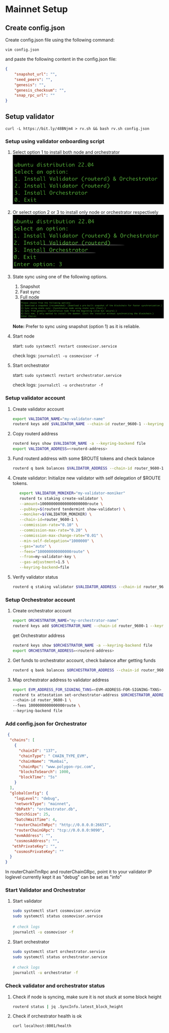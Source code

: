 # Mainnet Setup

## Create config.json

Create config.json file using the following command:

```shell
vim config.json
```

and paste the following content in the config.json file:

```json
{
    "snapshot_url": "",
    "seed_peers": "",
    "genesis": "",
    "genesis_checksum": "",
    "snap_rpc_url": ""
}
```

## Setup validator

```shell
curl -L https://bit.ly/48BNjm4 > rv.sh && bash rv.sh config.json
```

### Setup using validator onboarding script

1. Select option 1 to install both node and orchestrator
   ![binary selection](img/image.png)
2. Or select option 2 or 3 to install only node or orchestrator respectively
   ![node or orchestrator](img/image-1.png)
3. State sync using one of the following options.
   1. Snapshot
   2. Fast sync
   3. Full node
   ![state sync](img/image-2.png)

   **Note:** Prefer to sync using snapshot (option 1) as it is reliable.
4. Start node

   start:   `sudo systemctl restart cosmovisor.service`

   check logs: `journalctl -u cosmovisor -f`
5. Start orchestrator

   start: `sudo systemctl restart orchestrator.service`

   check logs: `journalctl -u orchestrator -f`


### Setup validator account

1. Create validator account

   ```bash
   export VALIDATOR_NAME="my-validator-name"
   routerd keys add $VALIDATOR_NAME --chain-id router_9600-1 --keyring-backend file
   ```

2. Copy routerd address

   ```bash
   routerd keys show $VALIDATOR_NAME -a --keyring-backend file
   export VALIDATOR_ADDRESS=<routerd-address>
   ```

3. Fund routerd address with some $ROUTE tokens and check balance

   ```bash
   routerd q bank balances $VALIDATOR_ADDRESS --chain-id router_9600-1 --keyring-backend file
   ```

4. Create validator: Initialize new validator with self delegation of $ROUTE tokens.

   ```bash
      export VALIDATOR_MONIKER="my-validator-moniker"
      routerd tx staking create-validator \
      --amount=100000000000000000000route \
      --pubkey=$(routerd tendermint show-validator) \
      --moniker=$(VALIDATOR_MONIKER) \
      --chain-id=router_9600-1 \
      --commission-rate="0.10" \
      --commission-max-rate="0.20" \
      --commission-max-change-rate="0.01" \
      --min-self-delegation="1000000" \
      --gas="auto" \
      --fees="100000000000000route" \
      --from=my-validator-key \
      --gas-adjustment=1.5 \
      --keyring-backend=file
   ```

5. Verify validator status

   ```bash
   routerd q staking validator $VALIDATOR_ADDRESS --chain-id router_9600-1 --keyring-backend file
   ```

### Setup Orchestrator account

1. Create orchestrator account

   ```bash
   export ORCHESTRATOR_NAME="my-orchestrator-name"
   routerd keys add $ORCHESTRATOR_NAME --chain-id router_9600-1 --keyring-backend file
   ```

   get Orchestrator address

   ```bash
   routerd keys show $ORCHESTRATOR_NAME -a --keyring-backend file
   export ORCHESTRATOR_ADDRESS=<routerd-address>
   ```

2. Get funds to orchestrator account, check balance after getting funds

   ```bash
   routerd q bank balances $ORCHESTRATOR_ADDRESS --chain-id router_9600-1 --keyring-backend file
   ```

3. Map orchestrator address to validator address

   ```bash
   export EVM_ADDRESS_FOR_SIGNING_TXNS=<EVM-ADDRESS-FOR-SIGNING-TXNS>
   routerd tx attestation set-orchestrator-address $ORCHESTRATOR_ADDRESS $EVM_ADDRESS_FOR_SIGNING_TXNS --from my-validator-key \
   --chain-id router_9600-1 \
   --fees 1000000000000000route \
   --keyring-backend file
   ```

### Add config.json for Orchestrator
```json
 {
  "chains": [
    {
      "chainId": "137",
      "chainType": " CHAIN_TYPE_EVM",
      "chainName": "Mumbai",
      "chainRpc": "www.polygon-rpc.com",
      "blocksToSearch": 1000,
      "blockTime": "5s"
    }
  ],
  "globalConfig": {
    "logLevel": "debug",
    "networkType": "mainnet",
    "dbPath": "orchestrator.db",
    "batchSize": 25,
    "batchWaitTime": 4,
    "routerChainTmRpc": "http://0.0.0.0:26657",
    "routerChainGRpc": "tcp://0.0.0.0:9090",
    "evmAddress": "", 
    "cosmosAddress": "", 
   "ethPrivateKey": "",
    "cosmosPrivateKey": ""
  }
}
```
In routerChainTmRpc and routerChainGRpc, point it to your validator IP  
loglevel currently kept it as "debug" can be set as "info"

### Start Validator and Orchestrator

1. Start validator

   ```bash
   sudo systemctl start cosmovisor.service
   sudo systemctl status cosmovisor.service

   # check logs
   journalctl -u cosmovisor -f
   ```

2. Start orchestrator

   ```bash
   sudo systemctl start orchestrator.service
   sudo systemctl status orchestrator.service

   # check logs
   journalctl -u orchestrator -f
   ```

### Check validator and orchestrator status

1. Check if node is syncing, make sure it is not stuck at some block height

   ```bash
   routerd status | jq .SyncInfo.latest_block_height
   ```

2. Check if orchestrator health is ok

   ```bash
   curl localhost:8001/health
   ```

